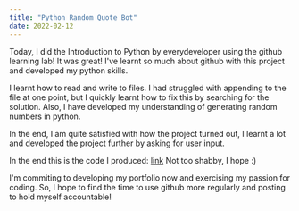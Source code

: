 ```yaml
---
title: "Python Random Quote Bot"
date: 2022-02-12
---
```


Today, I did the Introduction to Python by everydeveloper using the github learning lab!
It was great! I've learnt so much about github with this project and developed my python skills.

I learnt how to read and write to files. I had struggled with appending to the file at one point,
but I quickly learnt how to fix this by searching for the solution. Also, I have developed my
understanding of generating random numbers in python. 

In the end, I am quite satisfied with how the project turned out, I learnt a lot and developed
the project further by asking for user input.

In the end this is the code I produced: [link](https://github.com/viaod/python-random-quote/blob/master/get-quote.py)
Not too shabby, I hope :) 

I'm commiting to developing my portfolio now and exercising my passion for coding. 
So, I hope to find the time to use github more regularly and posting to hold myself accountable!
